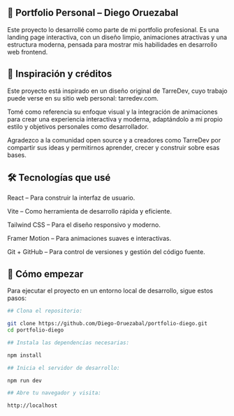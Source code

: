 ## 🚀 Portfolio Personal – Diego Oruezabal
Este proyecto lo desarrollé como parte de mi portfolio profesional. Es una landing page interactiva, con un diseño limpio, animaciones atractivas y una estructura moderna, pensada para mostrar mis habilidades en desarrollo web frontend.

## 🙌 Inspiración y créditos
Este proyecto está inspirado en un diseño original de TarreDev, cuyo trabajo puede verse en su sitio web personal: tarredev.com.

Tomé como referencia su enfoque visual y la integración de animaciones para crear una experiencia interactiva y moderna, adaptándolo a mi propio estilo y objetivos personales como desarrollador.

Agradezco a la comunidad open source y a creadores como TarreDev por compartir sus ideas y permitirnos aprender, crecer y construir sobre esas bases.

## 🛠️ Tecnologías que usé
React – Para construir la interfaz de usuario.

Vite – Como herramienta de desarrollo rápida y eficiente.

Tailwind CSS – Para el diseño responsivo y moderno.

Framer Motion – Para animaciones suaves e interactivas.

Git + GitHub – Para control de versiones y gestión del código fuente.

## 🚧 Cómo empezar
Para ejecutar el proyecto en un entorno local de desarrollo, sigue estos pasos:

```bash
## Clona el repositorio:

git clone https://github.com/Diego-Oruezabal/portfolio-diego.git
cd portfolio-diego

## Instala las dependencias necesarias:

npm install

## Inicia el servidor de desarrollo:

npm run dev

## Abre tu navegador y visita:

http://localhost






